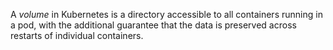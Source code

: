 A _volume_ in Kubernetes is a directory accessible to all containers running in a pod, with the additional guarantee that the data is preserved across restarts of individual containers.